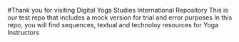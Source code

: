 #Thank you for visiting Digital Yoga Studies International Repository
 This is our test repo that includes a mock version for trial and error purposes
 In this repo, you will find sequences, textual and technoloy resources for Yoga Instructors
